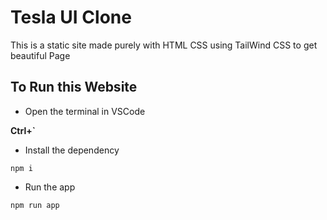 # Tesla UI Clone

This is a static site made purely with HTML CSS using TailWind CSS to get beautiful Page

## To Run this Website

-   Open the terminal in VSCode

**Ctrl+`**

-   Install the dependency

`npm i`

-   Run the app

`npm run app`
